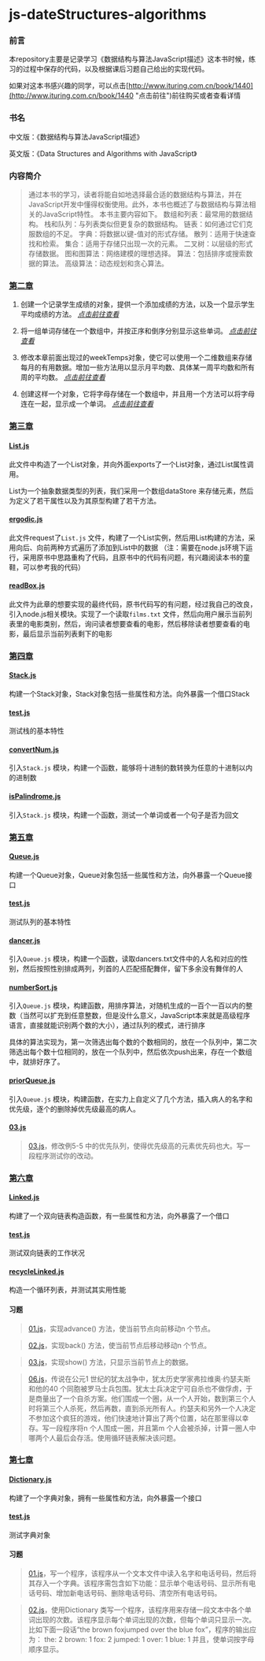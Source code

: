 # js-dateStructures-algorithms

### 前言

本repository主要是记录学习《数据结构与算法JavaScript描述》这本书时候，练习的过程中保存的代码，以及根据课后习题自己给出的实现代码。

如果对这本书感兴趣的同学，可以点击[http://www.ituring.com.cn/book/1440](http://www.ituring.com.cn/book/1440 "点击前往")前往购买或者查看详情

### 书名

中文版：《数据结构与算法JavaScript描述》

英文版：《Data Structures and Algorithms with JavaScript》

### 内容简介

>通过本书的学习，读者将能自如地选择最合适的数据结构与算法，并在JavaScript开发中懂得权衡使用。此外，本书也概述了与数据结构与算法相关的JavaScript特性。
>本书主要内容如下。
>数组和列表：最常用的数据结构。
>栈和队列：与列表类似但更复杂的数据结构。
>链表：如何通过它们克服数组的不足。
>字典：将数据以键-值对的形式存储。
>散列：适用于快速查找和检索。
>集合：适用于存储只出现一次的元素。
>二叉树：以层级的形式存储数据。
>图和图算法：网络建模的理想选择。
>算法：包括排序或搜索数据的算法。
>高级算法：动态规划和贪心算法。

### [第二章](./chapter02/ "点击前往")

1. 创建一个记录学生成绩的对象，提供一个添加成绩的方法，以及一个显示学生平均成绩的方法。 *[点击前往查看](./chapter02/01.js "点击前往")*

2. 将一组单词存储在一个数组中，并按正序和倒序分别显示这些单词。 *[点击前往查看](./chapter02/02.js "点击前往")*

3. 修改本章前面出现过的weekTemps对象，使它可以使用一个二维数组来存储每月的有用数据。增加一些方法用以显示月平均数、具体某一周平均数和所有周的平均数。 *[点击前往查看](./chapter02/03.js "点击前往")*

4. 创建这样一个对象，它将字母存储在一个数组中，并且用一个方法可以将字母连在一起，显示成一个单词。 *[点击前往查看](./chapter2/04.js "点击前往")*

### [第三章](./chapter03/ "点击前往")

#### [List.js](./chapter03/List.js "点击前往")

此文件中构造了一个List对象，并向外面exports了一个List对象，通过List属性调用。

List为一个抽象数据类型的列表，我们采用一个数组dataStore 来存储元素，然后为定义了若干属性以及为其原型构建了若干方法。

#### [ergodic.js](./chapter03/ergodic.js "点击前往")

此文件request了`List.js` 文件，构建了一个List实例，然后用List构建的方法，采用向后、向前两种方式遍历了添加到List中的数据
（注：需要在node.js环境下运行，采用原书中思路重构了代码，且原书中的代码有问题，有兴趣阅读本书的童鞋，可以参考我的代码）

#### [readBox.js](./chapter03/readBox.js "点击前往")

此文件为此章的想要实现的最终代码，原书代码写的有问题，经过我自己的改良，引入node.js相关模块。实现了一个读取`films.txt` 文件，然后向用户展示当前列表里的电影类别，然后，询问读者想要查看的电影，然后移除读者想要查看的电影，最后显示当前列表剩下的电影

### [第四章](./chapter04/ "点击前往")

#### [Stack.js](./chapter04/Stack.js "点击前往")

构建一个Stack对象，Stack对象包括一些属性和方法。向外暴露一个借口Stack

#### [test.js](./chapter04/test.js "点击前往")

测试栈的基本特性

#### [convertNum.js](./chapter04/convertNum.js "点击前往")

引入`Stack.js` 模块，构建一个函数，能够将十进制的数转换为任意的十进制以内的进制数

#### [isPalindrome.js](./chapter04/isPalindrome.js "点击前往")

引入`Stack.js` 模块，构建一个函数，测试一个单词或者一个句子是否为回文

### [第五章](./chapter05/ "点击前往")

#### [Queue.js](./chapter05/Queue.js "点击前往")

构建一个Queue对象，Queue对象包括一些属性和方法，向外暴露一个Queue接口

#### [test.js](./chapter05/test.js "点击前往")

测试队列的基本特性

#### [dancer.js](./chapter05/dancer.js "点击前往")

引入`Queue.js` 模块，构建一个函数，读取dancers.txt文件中的人名和对应的性别，然后按照性别排成两列，列首的人匹配搭配舞伴，留下多余没有舞伴的人

#### [numberSort.js](./chapter05/numberSort.js "点击前往")

引入`Queue.js` 模块，构建函数，用排序算法，对随机生成的一百个一百以内的整数（当然可以扩充到任意整数，但是没什么意义，JavaScript本来就是高级程序语言，直接就能识别两个数的大小），通过队列的模式，进行排序

具体的算法实现为，第一次筛选出每个数的个数相同的，放在一个队列中，第二次筛选出每个数十位相同的，放在一个队列中，然后依次push出来，存在一个数组中，就排好序了。

#### [priorQueue.js](./chapter05/priorQueue.js "点击前往")

引入`Queue.js` 模块，构建函数，在实力上自定义了几个方法，插入病人的名字和优先级，逐个的删除掉优先级最高的病人。

#### [03.js](./chapter05/03.js "点击前往")

>[03.js](./chapter05/03.js "点击前往")，修改例5-5 中的优先队列，使得优先级高的元素优先码也大。写一段程序测试你的改动。


### [第六章](./chapter06/ "点击前往")

#### [Linked.js](./chapter06/Linked.js "点击前往")

构建了一个双向链表构造函数，有一些属性和方法，向外暴露了一个借口

#### [test.js](./chapter06/test.js "点击前往")

测试双向链表的工作状况

#### [recycleLinked.js](./chapter06/recycleLinked.js "点击前往")

构造一个循环列表，并测试其实用性能

#### 习题

>[01.js](./chapter06/01.js "点击前往")，实现advance() 方法，使当前节点向前移动n 个节点。

>[02.js](./chapter06/02.js "点击前往")，实现back() 方法，使当前节点后移动移动n 个节点。

>[03.js](./chapter06/03.js "点击前往")，实现show() 方法，只显示当前节点上的数据。

>[06.js](./chapter06/06.js "点击前往")，传说在公元1 世纪的犹太战争中，犹太历史学家弗拉维奥·约瑟夫斯和他的40 个同胞被罗马士兵包围。犹太士兵决定宁可自杀也不做俘虏，于是商量出了一个自杀方案。他们围成一个圈，从一个人开始，数到第三个人时将第三个人杀死，然后再数，直到杀光所有人。约瑟夫和另外一个人决定不参加这个疯狂的游戏，他们快速地计算出了两个位置，站在那里得以幸存。写一段程序将n 个人围成一圈，并且第m 个人会被杀掉，计算一圈人中哪两个人最后会存活。使用循环链表解决该问题。


### [第七章](./chapter07/ "点击前往")

#### [Dictionary.js](./chapter07/Dictionary.js "点击前往")

构建了一个字典对象，拥有一些属性和方法，向外暴露一个接口

#### [test.js](./chapter07/test.js "点击前往")

测试字典对象

#### 习题

>[01.js](./chapter07/01.js "点击前往")，写一个程序，该程序从一个文本文件中读入名字和电话号码，然后将其存入一个字典。该程序需包含如下功能：显示单个电话号码、显示所有电话号码、增加新电话号码、删除电话号码、清空所有电话号码。

>[02.js](./chapter07/02.js "点击前往")，使用Dictionary 类写一个程序，该程序用来存储一段文本中各个单词出现的次数。该程序显示每个单词出现的次数，但每个单词只显示一次。比如下面一段话“the brown foxjumped over the blue fox”，程序的输出应为：
the: 2
brown: 1
fox: 2
jumped: 1
over: 1
blue: 1
并且，使单词按字母顺序显示。